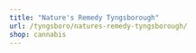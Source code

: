 ```yaml
---
title: "Nature's Remedy Tyngsborough"
url: /tyngsboro/natures-remedy-tyngsborough/
shop: cannabis
---
```

